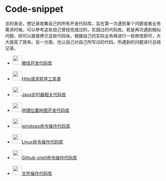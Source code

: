 ﻿# Code-snippet
总的来说，想记录收集自己的所有开发代码库。旨在第一次遇到某个问题或者业务需求时候，可以参考这些自己曾经完成过的，实践过的代码库。若是再次遇到相似问题，则可以直接拷贝这些代码块，根据自己的实际业务再进行一些修改即可，大大提高了效率。另一方面，也让自己对自己所写过的代码，所遇到的问题进行总结记录。<br>

* <img src="https://timgsa.baidu.com/timg?image&quality=80&size=b9999_10000&sec=1493465887052&di=1d744b3da0ab0e3ea6ef6a5856d78a98&imgtype=0&src=http%3A%2F%2Fimg.zcool.cn%2Fcommunity%2F01da9955da9dd46ac7251df86b278e.jpg" width="30" height = "30"/>[微信开发代码库](https://github.com/arden2600/Code-snippet/blob/master/wechat-snippet.md)<br><br>
* <img src="https://timgsa.baidu.com/timg?image&quality=80&size=b9999_10000&sec=1493466017036&di=3b76fdfcd06b72c49528039e032e52b4&imgtype=0&src=http%3A%2F%2Fwww.icosky.com%2Ficon%2Fpng%2FSystem%2FBlack%2520Glossy%2FHTTP.png" width="30" height = "30"/>[Http请求程序工具类](https://github.com/arden2600/Code-snippet/blob/master/http_utils.md)<br><br>
* <img src="https://timgsa.baidu.com/timg?image&quality=80&size=b9999_10000&sec=1493466137905&di=1c307093e13a9e5089be699f27de4baa&imgtype=0&src=http%3A%2F%2Fmsqq.com%2Fd%2Ffile%2Ficon%2F2014-03-08%2F172e9863943c7f1983246d196052103b.png" width="30" height = "30"/>[Java定时器相关代码库](https://github.com/arden2600/Code-snippet/blob/master/java_timers.md)<br><br>
* <img src="https://timgsa.baidu.com/timg?image&quality=80&size=b9999_10000&sec=1493466361659&di=9abfa7edc3d0de716db67a3af99045d7&imgtype=0&src=http%3A%2F%2Fappimg.hicloud.com%2Fhwmarket%2Ffiles%2Fapplication%2Ficon144%2F5f636de0a83e4b329ff8a607a2ef62ab.png" width="30" height = "30"/>[地理位置地图开发代码库](https://github.com/arden2600/Code-snippet/blob/master/location_map.md)<br><br>
* <img src="https://ss3.bdstatic.com/70cFv8Sh_Q1YnxGkpoWK1HF6hhy/it/u=3428558916,3330830791&fm=15&gp=0.jpg" width="30" height = "30"/>[windows命令操作代码库](https://github.com/arden2600/Code-snippet/blob/master/windows.md)<br><br>
* <img src="https://timgsa.baidu.com/timg?image&quality=80&size=b9999_10000&sec=1493466688580&di=51690fe45edb95aa4edd8822bc78cb63&imgtype=0&src=http%3A%2F%2Fupload.news.cecb2b.com%2F2015%2F0128%2F1422416951352.jpg" width="30" height = "30"/>[Linux命令操作代码库](https://github.com/arden2600/Code-snippet/blob/master/linux_cm.md)<br><br>
* <img src="https://timgsa.baidu.com/timg?image&quality=80&size=b9999_10000&sec=1493466740710&di=22071a96beab3f5a7ce646f3b8ae1ef6&imgtype=0&src=http%3A%2F%2Fimage.tupian114.com%2F20140417%2F14291715.png" width="30" height = "30"/>[Github-shell命令操作代码库](https://github.com/arden2600/Code-snippet/blob/master/gitshell-command.md)<br><br>
* <img src="https://timgsa.baidu.com/timg?image&quality=80&size=b9999_10000&sec=1493466943260&di=4d80ccbdf8d23c975789224a382731c7&imgtype=0&src=http%3A%2F%2Fa.hiphotos.baidu.com%2Fexp%2Fw%3D500%2Fsign%3D135a3e6ffe1986184147ef847aed2e69%2F503d269759ee3d6df5ba3cc545166d224f4ade44.jpg" width="30" height = "30"/>[文件操作代码库](https://github.com/arden2600/Code-snippet/blob/master/File_Op.md)<br><br>
